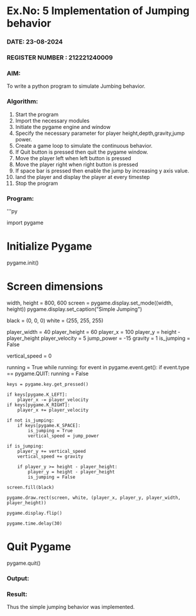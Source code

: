 # Ex.No: 5  Implementation of Jumping behavior 
### DATE:  23-08-2024                                                                          
### REGISTER NUMBER : 212221240009
### AIM: 
To write a python program to simulate Jumbing behavior. 
### Algorithm:
1. Start the program
2. Import the necessary modules
3. Initiate the pygame engine and window
4. Specify the necessary parameter for player height,depth,gravity,jump power. 
5. Create a game loop to simulate the continuous behavior.
6. If Quit button is pressed then quit the pygame window.
7. Move the player left when left button is pressed
8. Move the player right when right button is pressed
9. If space bar is pressed then enable the jump by increasing y axis value.
10. land the player and display the player at every timestep
11.  Stop the program
 ### Program:
 '''py
 
import pygame

# Initialize Pygame
pygame.init()

# Screen dimensions
width, height = 800, 600
screen = pygame.display.set_mode((width, height))
pygame.display.set_caption("Simple Jumping")

black = (0, 0, 0)
white = (255, 255, 255)

player_width = 40
player_height = 60
player_x = 100
player_y = height - player_height
player_velocity = 5
jump_power = -15
gravity = 1
is_jumping = False

vertical_speed = 0

running = True
while running:
    for event in pygame.event.get():
        if event.type == pygame.QUIT:
            running = False

    keys = pygame.key.get_pressed()

    if keys[pygame.K_LEFT]:
        player_x -= player_velocity
    if keys[pygame.K_RIGHT]:
        player_x += player_velocity

    if not is_jumping:
        if keys[pygame.K_SPACE]:
            is_jumping = True
            vertical_speed = jump_power

    if is_jumping:
        player_y += vertical_speed
        vertical_speed += gravity

        if player_y >= height - player_height:
            player_y = height - player_height
            is_jumping = False

    screen.fill(black)

    pygame.draw.rect(screen, white, (player_x, player_y, player_width, player_height))

    pygame.display.flip()

    pygame.time.delay(30)

# Quit Pygame
pygame.quit()








### Output:



### Result:
Thus the simple jumping behavior  was implemented.
